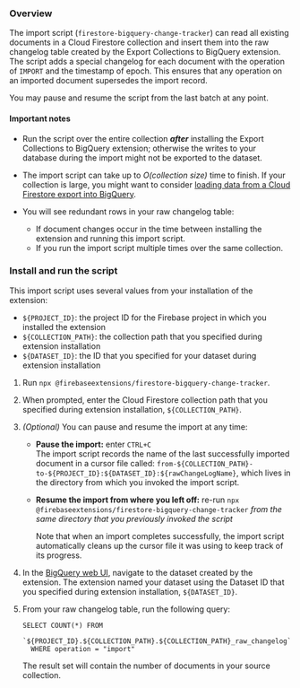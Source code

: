 ### Overview

The import script (`firestore-bigquery-change-tracker`) can read all existing documents in a Cloud Firestore collection and insert them into the raw changelog table created by the Export Collections to BigQuery extension. The script adds a special changelog for each document with the operation of `IMPORT` and the timestamp of epoch. This ensures that any operation on an imported document supersedes the import record.

You may pause and resume the script from the last batch at any point.

#### Important notes

+   Run the script over the entire collection **_after_** installing the Export Collections to BigQuery extension; otherwise the writes to your database during the import might not be exported to the dataset.
+   The import script can take up to _O(collection size)_ time to finish. If your collection is large, you might want to consider [loading data from a Cloud Firestore export into BigQuery](https://cloud.google.com/bigquery/docs/loading-data-cloud-firestore).
+   You will see redundant rows in your raw changelog table:

    +   If document changes occur in the time between installing the extension and running this import script.
    +   If you run the import script multiple times over the same collection.

### Install and run the script

This import script uses several values from your installation of the extension:

+   `${PROJECT_ID}`: the project ID for the Firebase project in which you installed the extension
+   `${COLLECTION_PATH}`: the collection path that you specified during extension installation
+   `${DATASET_ID}`: the ID that you specified for your dataset during extension installation

1.  Run `npx @firebaseextensions/firestore-bigquery-change-tracker`.

1.  When prompted, enter the Cloud Firestore collection path that you specified during extension installation, `${COLLECTION_PATH}`.

1.  _(Optional)_ You can pause and resume the import at any time:  

    +   **Pause the import:** enter `CTRL+C`  
    The import script records the name of the last successfully imported document in a cursor file called:
    `from-${COLLECTION_PATH}-to-${PROJECT_ID}:${DATASET_ID}:${rawChangeLogName}`,
    which lives in the directory from which you invoked the import script.

    +   **Resume the import from where you left off:** re-run `npx @firebaseextensions/firestore-bigquery-change-tracker`
    _from the same directory that you previously invoked the script_

        Note that when an import completes successfully, the import script automatically cleans up the cursor file it was using to keep track of its progress.

1.  In the [BigQuery web UI](https://console.cloud.google.com/bigquery), navigate to the dataset created by the extension. The extension named your dataset using the Dataset ID that you specified during extension installation, `${DATASET_ID}`.

1.  From your raw changelog table, run the following query:  
  
    ```  
    SELECT COUNT(*) FROM  
      `${PROJECT_ID}.${COLLECTION_PATH}.${COLLECTION_PATH}_raw_changelog`  
      WHERE operation = "import"  
    ```

    The result set will contain the number of documents in your source collection.
